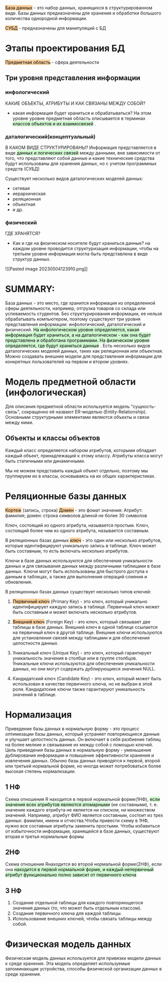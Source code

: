 <mark style="background: #FFB86CA6;">База данных</mark> - это набор данных, хранящихся в структурированном виде.
Базы данных предназначены для хранения и обработки большого количества однородной информации.

<mark style="background: #FFB86CA6;">СУБД</mark> - предназначены для манипуляций с БД

# Этапы проектирования БД

<mark style="background: #FFB86CA6;">Предметная область</mark> - сфера деятельности

## Три уровня представления информации
### инфологический
КАКИЕ ОБЪЕКТЫ, АТРИБУТЫ И КАК СВЯЗАНЫ МЕЖДУ СОБОЙ?
- какая информация будет храниться и обрабатываться?
На этом уровне уровне предметная область описывается в терминах <mark style="background: #BBFABBA6;">классов объектов и их взаимосвязей</mark> . 
### даталогический(концептуальный)
В КАКОМ ВИДЕ СТРУКТУРИРОВАНЫ?
Информация представляется в виде <mark style="background: #BBFABBA6;">данных и логических связей</mark> между данными, вне зависимости от того, что представляют собой данные и какие технические средства будут использованы для хранения данных, но с учетом программных средств (СУБД)

Существует несколько видов даталогических моделей данных:
- сетевая
- иерархическая
- реляционная
- объектная
- и др.
### физический
ГДЕ ХРАНЯТСЯ?
- Как и где на физическом носителе будут храниться данные?
на каждом уровне проводится структуризация информации, чтобы на третьем уровне информация могла быть представлена в виде структур данных.


![[Pasted image 20230504123910.png]]

# SUMMARY:
База данных - это место, где хранится информация из определенной сферы деятельности, например, отгрузка товаров со склада или успеваемость студентов. Без структурирования информации, ее нельзя обрабатывать компьютером, поэтому существуют три уровня представления информации: инфологический, даталогический и физический. <mark style="background: #BBFABBA6;">На инфологическом уровне определяется, какая информация будет храниться, а на даталогическом - как она будет представлена и обработана программами. На физическом уровне определяется, где будут храниться данные</mark> . Есть несколько видов даталогических моделей данных, таких как реляционная или объектная. Можно создавать внешние модели для представления информации для конкретных пользователей на первом и втором уровнях.

# Модель предметной области (инфологическая)
Для описания предметной области используется модель "сущность-связь", сокращенно её назвают ER-моделью (Entity-Relationship). Основными структурными элементами являются объекты и связи между ними.

## Объекты и классы объектов
Каждый класс определяется набором атрибутов, которыми обладает каждый объект, принадлежащий к этому классу. Атрибуты класса могут быть статичными или динамичными.

Мы не можем представить каждый объект отдельно, поэтому мы группируем их в классы, основываясь на их общих характеристиках.

# Реляционные базы данных
<mark style="background: #FFB86CA6;">Кортеж</mark> (запись, строка)
<mark style="background: #FFB86CA6;">Домен</mark> - это фомат значения:
Атрибут: фамилия; домен: строка символов длиной не более 30 символов

Ключ, состоящий из одного атрибута, называется простым.
Ключ, состоящий более чем из одного атрибута, называется составным.

В реляционных базах данных <mark style="background: #FFB86CA6;">ключ</mark> - это один или несколько атрибутов, которые идентифицируют уникальную запись в таблице. Ключ может быть составным, то есть включать несколько атрибутов.

Ключи в базе данных используются для обеспечения уникальности данных и для связывания данных между различными таблицами в базе данных. Ключи могут быть использованы для быстрого доступа к данным в таблицах, а также для выполнения операций слияния и обновления.

В реляционных базах данных существует несколько типов ключей:

1.  <mark style="background: #FFB86CA6;">Первичный ключ</mark> (Primary Key) - это ключ, который уникально идентифицирует каждую запись в таблице. Первичный ключ может быть составным и может включать несколько атрибутов.
    
2.  <mark style="background: #FFB86CA6;">Внешний ключ</mark> (Foreign Key) - это ключ, который связывает две таблицы в базе данных. Внешний ключ в одной таблице ссылается на первичный ключ в другой таблице. Внешние ключи используются для установления связей между таблицами и для обеспечения целостности данных.
    
3.  Уникальный ключ (Unique Key) - это ключ, который гарантирует уникальность значения в столбце или в группе столбцов. Уникальные ключи используются для обеспечения уникальности данных, но они могут содержать дублирующиеся значения NULL.
    
4.  Кандидатский ключ (Candidate Key) - это ключ, который может быть использован в качестве первичного ключа, но не выбран в этой роли. Кандидатские ключи также гарантируют уникальность значений в таблице.

# Нормализация
Приведение базы данных в нормальную форму - это процесс оптимизации базы данных, который устраняет повторяющиеся данные и улучшает целостность данных. Он включает в себя разбиение таблиц на более мелкие и связывание их между собой с помощью ключей. Цель приведения базы данных в нормальную форму - уменьшение дублирования информации и повышение эффективности хранения и извлечения данных. Обычно базы данных приводятся к первой, второй или третьей нормальной форме, но иногда может потребоваться более высокая степень нормализации.

## 1 НФ
Схема отношения R находится в первой нормальной форме(1НФ),  <mark style="background: #BBFABBA6;">если  значения  всех  атрибутов  являются  атомарными</mark>  (не составными), т. е. значение каждого атрибута не является ни списком, ни множеством значений. Например, атрибут ФИО является составным, состоит из трех данных: фамилии, имени и отчества.Чтобы привести схему в 1НФ, нужно все составные атрибуты заменить простыми. Чтобы избавиться от избыточности информации, хранящейся в базе данных, существуют вторая и третья нормальные формы

## 2НФ
Схема отношения Rнаходится во второй нормальной форме(2НФ),  если  она <mark style="background: #BBFABBA6;"> находится  в  первой  нормальной  форме,  и  каждый непервичный  атрибут  функционально  полно  зависит  от  первичного ключа</mark> 
## 3 НФ
1.  Создание отдельной таблицы для каждого повторяющегося значения данных (то, что может быть отдельным классом).
2.  Создание первичного ключа для каждой таблицы.
3.  Использование внешних ключей, чтобы связать таблицы между собой.

# Физическая модель данных
Физическая модель данных используется для привязки модели данных к среде хранения. Эта модель определяет используемые запоминающие устройства, способы физической организации данных в среде хранения.